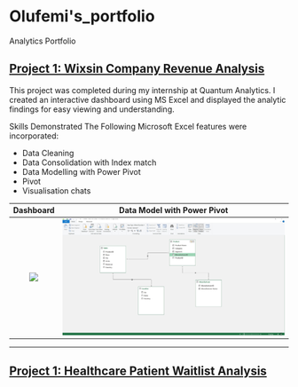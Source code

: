 # Olufemi's_portfolio
Analytics Portfolio

## [Project 1: Wixsin Company Revenue Analysis](https://olufemigeorge.github.io/Wixsin_Company_Revenue_Analysis-MS_Excel/)
This project was completed during my internship at Quantum Analytics. I created an interactive dashboard using MS Excel and displayed the analytic findings for easy viewing and understanding.

Skills Demonstrated
The Following Microsoft Excel features were incorporated:
- Data Cleaning
- Data Consolidation with Index match
- Data Modelling with Power Pivot
- Pivot
- Visualisation chats
  
Dashboard           |Data Model with Power Pivot      |
:------------------:|:-------------------------------:|
![](Wixzin.gif)     |![](After_Modelling.jpg)         |

---

## [Project 1: Healthcare Patient Waitlist Analysis](https://olufemigeorge.github.io/Health_care_patient_waiting_list_vitualization-PowerBI/)
